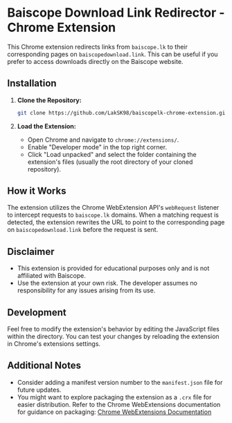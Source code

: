 # Baiscope Download Link Redirector - Chrome Extension

This Chrome extension redirects links from `baiscope.lk` to their corresponding pages on `baiscopedownload.link`. This can be useful if you prefer to access downloads directly on the Baiscope website.

## Installation

1. **Clone the Repository:**
    ```bash
    git clone https://github.com/LakSK98/baiscopelk-chrome-extension.git
    ```

2. **Load the Extension:**
    - Open Chrome and navigate to `chrome://extensions/`.
    - Enable "Developer mode" in the top right corner.
    - Click "Load unpacked" and select the folder containing the extension's files (usually the root directory of your cloned repository).

## How it Works

The extension utilizes the Chrome WebExtension API's `webRequest` listener to intercept requests to `baiscope.lk` domains. When a matching request is detected, the extension rewrites the URL to point to the corresponding page on `baiscopedownload.link` before the request is sent.

## Disclaimer

- This extension is provided for educational purposes only and is not affiliated with Baiscope.
- Use the extension at your own risk. The developer assumes no responsibility for any issues arising from its use.

## Development

Feel free to modify the extension's behavior by editing the JavaScript files within the directory. You can test your changes by reloading the extension in Chrome's extensions settings.

## Additional Notes

- Consider adding a manifest version number to the `manifest.json` file for future updates.
- You might want to explore packaging the extension as a `.crx` file for easier distribution. Refer to the Chrome WebExtensions documentation for guidance on packaging: [Chrome WebExtensions Documentation](https://developer.chrome.com/docs/extensions/get-started)
